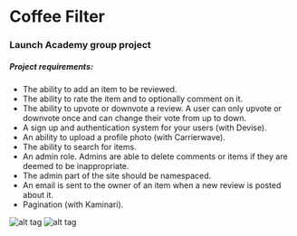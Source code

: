 

# Coffee Filter
### Launch Academy group project

##### Project requirements:

- The ability to add an item to be reviewed.
- The ability to rate the item and to optionally comment on it.
- The ability to upvote or downvote a review. A user can only upvote or downvote once and can change their vote from up to down.
- A sign up and authentication system for your users (with Devise).
- An ability to upload a profile photo (with Carrierwave).
- The ability to search for items.
- An admin role. Admins are able to delete comments or items if they are deemed to be inappropriate.
- The admin part of the site should be namespaced.
- An email is sent to the owner of an item when a new review is posted about it.
- Pagination (with Kaminari).

![alt tag](https://cloud.githubusercontent.com/assets/6216931/3634699/ecddbb2e-0f42-11e4-8f16-7ea664018a8d.png)
![alt tag](https://cloud.githubusercontent.com/assets/6216931/3634702/0380076a-0f43-11e4-84d4-1b5c6de073cf.png)
